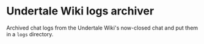 # Undertale Wiki logs archiver
Archived chat logs from the Undertale Wiki's now-closed chat and put them in a `logs` directory.
